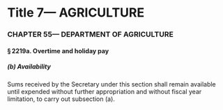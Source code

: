 
# Title 7— AGRICULTURE
### CHAPTER 55— DEPARTMENT OF AGRICULTURE
#### § 2219a. Overtime and holiday pay
##### (b) Availability

Sums received by the Secretary under this section shall remain available until expended without further appropriation and without fiscal year limitation, to carry out subsection (a).
